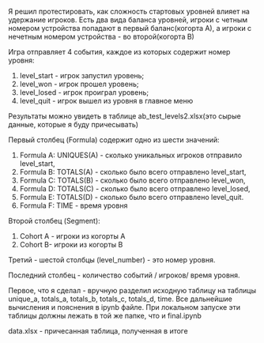 Я решил протестировать, как сложность стартовых уровней влияет на удержание игроков.
Есть два вида баланса уровней, игроки с четным номером устройства попадают в первый баланс(когорта А), 
а игроки с нечетным номером устройства - во второй(когорта В)


Игра отправляет 4 события, каждое из которых содержит номер уровня:
1) level_start - игрок запустил уровень;
2) level_won - игрок прошел уровень;
3) level_losed - игрок проиграл уровень;
4) level_quit - игрок вышел из уровня в главное меню


Результаты можно увидеть в таблице ab_test_levels2.xlsx(это сырые данные, которые я буду причесывать)


Первый столбец (Formula) содержит одно из шести значений:
1) Formula A: UNIQUES(A) - сколько уникальных игроков отправило level_start,
2) Formula B: TOTALS(A) - сколько было всего отправлено level_start,
3) Formula С: TOTALS(B) - сколько было всего отправлено level_won,
4) Formula D: TOTALS(C) - сколько было всего отправлено level_losed,
5) Formula E: TOTALS(D) - сколько было всего отправлено level_quit.
6) Formula F: TIME - время уровня


Второй столбец (Segment):
1) Cohort A - игроки из когорты А
2) Сohort B- игроки из когорты B


Третий - шестой столбцы (level_number) - это номер уровня.


Последний столбец - количество событий / игроков/ время уровня.

Первое, что я сделал - вручную разделил исходную таблицу на таблицы unique_a, totals_a, totals_b, totals_c, totals_d, time. Все дальнейшие вычисления и пояснения в ipynb файле. При локальном запуске эти таблицы должны лежать в той же папке, что и final.ipynb

data.xlsx - причесанная таблица, полученная в итоге
